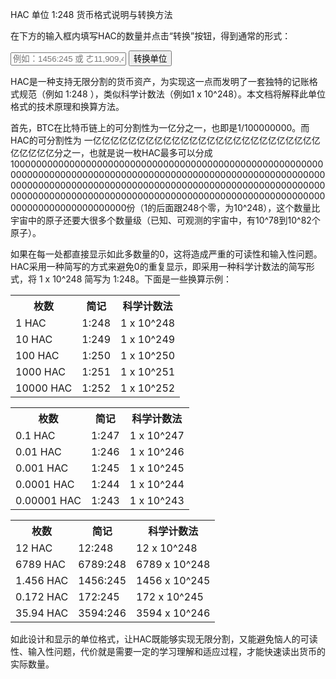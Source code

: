 HAC 单位
1:248 货币格式说明与转换方法




在下方的输入框内填写HAC的数量并点击“转换”按钮，得到通常的形式：

<div class="fmtshow"></div>

<div>
    <div class="fmtbox" id="cvfmt">
        <input class="in" placeholder="例如：1456:245 或 ㄜ11,909,493:244" /> <button class="btn">转换单位</button>
        <p class="res"></p>
    </div>
</div>



HAC是一种支持无限分割的货币资产，为实现这一点而发明了一套独特的记账格式规范（例如 1:248 ），类似科学计数法（例如1 x 10^248）。本文档将解释此单位格式的技术原理和换算方法。

首先，BTC在比特币链上的可分割性为一亿分之一，也即是1/100000000。而HAC的可分割性为 一亿亿亿亿亿亿亿亿亿亿亿亿亿亿亿亿亿亿亿亿亿亿亿亿亿亿亿亿亿亿亿分之一，也就是说一枚HAC最多可以分成100000000000000000000000000000000000000000000000000000000000000000000000000000000000000000000000000000000000000000000000000000000000000000000000000000000000000000000000000000000000000000000000000000000000000000000000000000000000000000000000000000000份（1的后面跟248个零，为10^248），这个数量比宇宙中的原子还要大很多个数量级（已知、可观测的宇宙中，有10^78到10^82个原子）。

如果在每一处都直接显示如此多数量的0，这将造成严重的可读性和输入性问题。HAC采用一种简写的方式来避免0的重复显示，即采用一种科学计数法的简写形式，将 1 x 10^248 简写为 1:248。下面是一些换算示例：

<div>
    <div class="tbmb f">
        <table>
            <tr><th>枚数</th><th>简记</th><th>科学计数法</th></tr>
            <tr><td>1 HAC</td><td>1:248</td><td class="cr">1 x 10^248</td></tr>
            <tr><td>10 HAC</td><td>1:249</td><td class="cr">1 x 10^249</td></tr>
            <tr><td>100 HAC</td><td>1:250</td><td class="cr">1 x 10^250</td></tr>
            <tr><td>1000 HAC</td><td>1:251</td><td class="cr">1 x 10^251</td></tr>
            <tr><td>10000 HAC</td><td>1:252</td><td class="cr">1 x 10^252</td></tr>
        </table>
    </div>
    <div class="tbmb">
        <table>
            <tr><th>枚数</th><th>简记</th><th>科学计数法</th></tr>
            <tr><td>0.1 HAC</td><td>1:247</td><td class="cr">1 x 10^247</td></tr>
            <tr><td>0.01 HAC</td><td>1:246</td><td class="cr">1 x 10^246</td></tr>
            <tr><td>0.001 HAC</td><td>1:245</td><td class="cr">1 x 10^245</td></tr>
            <tr><td>0.0001 HAC</td><td>1:244</td><td class="cr">1 x 10^244</td></tr>
            <tr><td>0.00001 HAC</td><td>1:243</td><td class="cr">1 x 10^243</td></tr>
        </table>
    </div>
    <div class="tbmb">
        <table>
            <tr><th>枚数</th><th>简记</th><th>科学计数法</th></tr>
            <tr><td>12 HAC</td><td>12:248</td><td class="cr">12 x 10^248</td></tr>
            <tr><td>6789 HAC</td><td>6789:248</td><td class="cr">6789 x 10^248</td></tr>
            <tr><td>1.456 HAC</td><td>1456:245</td><td class="cr">1456 x 10^245</td></tr>
            <tr><td>0.172 HAC</td><td>172:245</td><td class="cr">172 x 10^245</td></tr>
            <tr><td>35.94 HAC</td><td>3594:246</td><td class="cr">3594 x 10^246</td></tr>
        </table>
    </div>
</div>

如此设计和显示的单位格式，让HAC既能够实现无限分割，又能避免恼人的可读性、输入性问题，代价就是需要一定的学习理解和适应过程，才能快速读出货币的实际数量。


<script src="/jslib/doc/hac-unit.js"></script>

